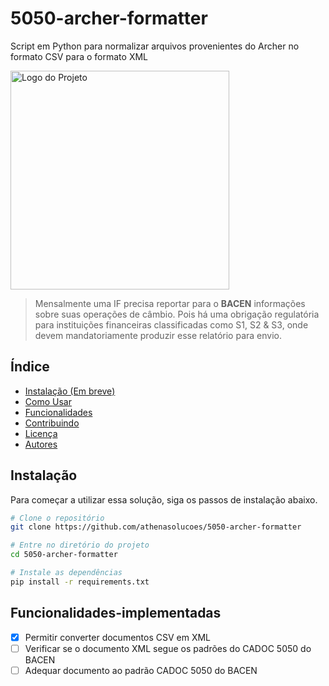 # 5050-archer-formatter
Script em Python para normalizar arquivos provenientes do Archer no formato CSV para o formato XML

<img src="https://athenasolucoes.com/wp-content/uploads/2020/09/logo-athena.svg" alt="Logo do Projeto" width="350"/>

> Mensalmente uma IF precisa reportar para o **BACEN** informações sobre suas operações de câmbio. Pois há uma obrigação regulatória para instituições financeiras classificadas como S1, S2 & S3, onde devem mandatoriamente produzir esse relatório para envio.

## Índice

- [Instalação (Em breve)](#instalação)
- [Como Usar](#como-usar)
- [Funcionalidades](#funcionalidades-implementadas)
- [Contribuindo](#contribuindo)
- [Licença](#licença)
- [Autores](#autores)

## Instalação

Para começar a utilizar essa solução, siga os passos de instalação abaixo.

```bash
# Clone o repositório
git clone https://github.com/athenasolucoes/5050-archer-formatter

# Entre no diretório do projeto
cd 5050-archer-formatter

# Instale as dependências
pip install -r requirements.txt
````

## Funcionalidades-implementadas

- [x] Permitir converter documentos CSV em XML
- [ ] Verificar se o documento XML segue os padrões do CADOC 5050 do BACEN
- [ ] Adequar documento ao padrão CADOC 5050 do BACEN
